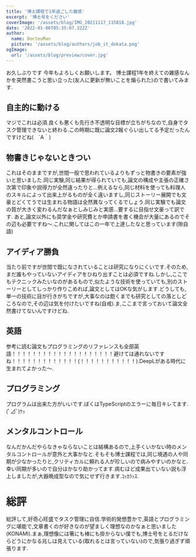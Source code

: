 ```yaml
---
title: '博士課程で1年過ごした雑感'
excerpt: '博士号をください'
coverImage: '/assets/blog/IMG_20211117_115818.jpg'
date: '2022-01-06T05:35:07.322Z'
author:
  name: DocteuMan
  picture: '/assets/blog/authors/job_it_dokata.png'
ogImage:
  url: '/assets/blog/preview/cover.jpg'
---
```


お久しぶりです
今年もよろしくお願いします。
博士課程1年を終えての雑感なんかを突然書こうと思い立った(友人に更新が無いことを煽られた)ので書いてみます.

## 自主的に動ける

マジでこれは必須.良くも悪くも先行き不透明な目標が立ちがちなので,自身でタスク管理できないと終わる.この時期に既に論文2報ぐらい出してる予定だったんですけどね(　´Α｀)

## 物書きじゃないときつい

これはそのままですが,世間一般で思われているよりもずっと物書きの要素が強いと思いました.同じ実験,同じ結果が得られていても,論文の構成や主張の正確さ次第で印象や説得力が全然違ったりと...例えるなら,同じ材料を使っても料理人のスキルによって出来上がるものが全く違いますし,同じストーリー展開でも文豪とどくてうでは生まれる物語は全然異なってくるでしょう.同じ実験でも論文の質が大きく変わるんだなぁとしみじみと実感...要するに目指せ文豪って訳です.
あと,論文以外にも奨学金や研究費とか申請書を書く機会が大量にあるのでその辺も必要ですね～.これに関してはこの一年で上達したなと思っています(隙自語)

## アイディア勝負

当たり前ですが世間で既になされていることは研究になりにくいです.そのため,まだ誰もやっていないアイディアをひねり出すことは必須ですね.しかし,ここでもテクニックみたいなのがあるもので,似たような技術を使っていても,別のストーリーとしてしっかり作りこめれば,論文としてはOKな気がします.どうしても,単一の技術に目が行きがちですが,大事なのは飽くまでも研究としての落としどころなので,その辺は気を付けたいですね(自戒).ま,ここまで言っておいて論文全然書けてないんですけどね.

## 英語

参考に読む論文もプログラミングのリファレンスも全部英語！！！！！！！！！！！！！！！！！！！！避けては通れないですね！！！！！！！！！！！！！(！！！！！！！！！！！).DeepLがある時代に生まれてよかった～.

## プログラミング

プログラムは出来た方がいいです.ぼくはTypeScriptのエラーに毎日キレてます.(ﾟ⊿ﾟ)ｹｯ

## メンタルコントロール

なんだかんだやらなきゃならないことは結構あるので,上手くいかない時のメンタルコントロールが意外と大事かなと.そもそも博士課程では,同じ境遇の人や同期が少なかったりと,クリティカルに頼れる人が珍しいので病みやすいのかなと.幸い同期が多いので自分はかなり助かってます.病むほど成果出ていない説も浮上しましたが,大器晩成型なので気にせず行きます.ｺｯｶﾗｯｽ.

# 総評

総評して,好奇心旺盛でタスク管理に自信.学術的発想豊かで,英語とプログラミングに堪能で,文章書くのが好きなのが望ましく理想なのかなぁと思いました(KONAMI).まぁ,理想像には箸にも棒にも掛からない僕でも,博士号をとるだけならどうにかなる兆しは見えている(取れるとは言っていない)ので,気張り過ぎず頑張ります.